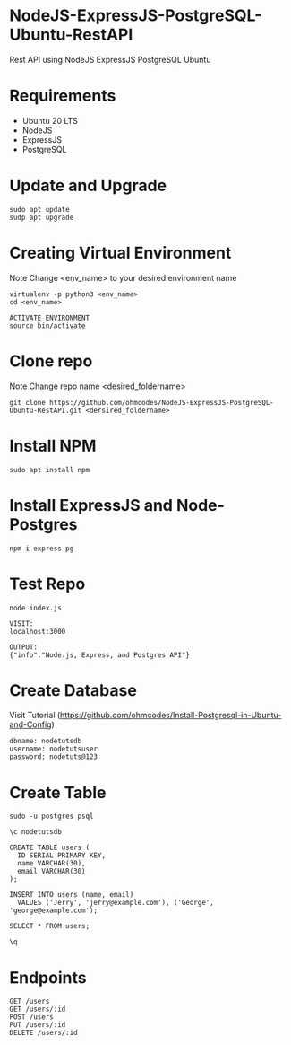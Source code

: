 # NodeJS-ExpressJS-PostgreSQL-Ubuntu-RestAPI
Rest API using NodeJS ExpressJS PostgreSQL Ubuntu


# Requirements
  - Ubuntu 20 LTS
  - NodeJS
  - ExpressJS
  - PostgreSQL
  
# Update and Upgrade
```
sudo apt update
sudp apt upgrade
```

# Creating Virtual Environment
Note Change <env_name> to your desired environment name
```
virtualenv -p python3 <env_name>
cd <env_name>

ACTIVATE ENVIRONMENT
source bin/activate
```

# Clone repo
Note Change repo name <desired_foldername>
```
git clone https://github.com/ohmcodes/NodeJS-ExpressJS-PostgreSQL-Ubuntu-RestAPI.git <dersired_foldername>
```

# Install NPM
```
sudo apt install npm
```

# Install ExpressJS and Node-Postgres
```
npm i express pg
```

# Test Repo
```
node index.js

VISIT:
localhost:3000

OUTPUT:
{"info":"Node.js, Express, and Postgres API"}
```

# Create Database
Visit Tutorial (https://github.com/ohmcodes/Install-Postgresql-in-Ubuntu-and-Config)
```
dbname: nodetutsdb
username: nodetutsuser
password: nodetuts@123
```

# Create Table
```
sudo -u postgres psql

\c nodetutsdb

CREATE TABLE users (
  ID SERIAL PRIMARY KEY,
  name VARCHAR(30),
  email VARCHAR(30)
);

INSERT INTO users (name, email)
  VALUES ('Jerry', 'jerry@example.com'), ('George', 'george@example.com');
  
SELECT * FROM users;

\q
```

# Endpoints
```
GET /users
GET /users/:id
POST /users
PUT /users/:id
DELETE /users/:id
```




